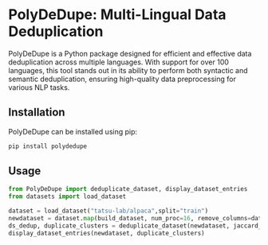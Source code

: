 # PolyDeDupe: Multi-Lingual Data Deduplication

PolyDeDupe is a Python package designed for efficient and effective data deduplication across multiple languages. With support for over 100 languages, this tool stands out in its ability to perform both syntactic and semantic deduplication, ensuring high-quality data preprocessing for various NLP tasks.

## Installation

PolyDeDupe can be installed using pip:

```bash
pip install polydedupe
```

## Usage

```python
from PolyDeDupe import deduplicate_dataset, display_dataset_entries
from datasets import load_dataset

dataset = load_dataset("tatsu-lab/alpaca",split="train")
newdataset = dataset.map(build_dataset, num_proc=16, remove_columns=dataset.column_names)
ds_dedup, duplicate_clusters = deduplicate_dataset(newdataset, jaccard_threshold=0.90)
display_dataset_entries(newdataset, duplicate_clusters)
```
